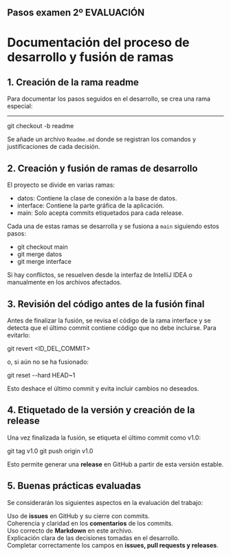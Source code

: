 ## Pasos examen 2º EVALUACIÓN

# **Documentación del proceso de desarrollo y fusión de ramas**

## **1. Creación de la rama readme**
Para documentar los pasos seguidos en el desarrollo, se crea una rama especial:

***
git checkout -b readme

Se añade un archivo `Readme.md` donde se registran los comandos y justificaciones de cada decisión.

## **2. Creación y fusión de ramas de desarrollo**
El proyecto se divide en varias ramas:

- datos: Contiene la clase de conexión a la base de datos.
- interface: Contiene la parte gráfica de la aplicación.
- main: Solo acepta commits etiquetados para cada release.

Cada una de estas ramas se desarrolla y se fusiona a `main` siguiendo estos pasos:


- git checkout main
- git merge datos
- git merge interface

Si hay conflictos, se resuelven desde la interfaz de IntelliJ IDEA o manualmente en los archivos afectados.

## **3. Revisión del código antes de la fusión final**
Antes de finalizar la fusión, se revisa el código de la rama interface y se detecta que el último commit contiene código que no debe incluirse. Para evitarlo:


git revert <ID_DEL_COMMIT>

o, si aún no se ha fusionado:


git reset --hard HEAD~1

Esto deshace el último commit y evita incluir cambios no deseados.

## **4. Etiquetado de la versión y creación de la release**
Una vez finalizada la fusión, se etiqueta el último commit como v1.0:



git tag v1.0
git push origin v1.0

Esto permite generar una **release** en GitHub a partir de esta versión estable.

## **5. Buenas prácticas evaluadas**
Se considerarán los siguientes aspectos en la evaluación del trabajo:

Uso de **issues** en GitHub y su cierre con commits.  
 Coherencia y claridad en los **comentarios** de los commits.  
Uso correcto de **Markdown** en este archivo.  
Explicación clara de las decisiones tomadas en el desarrollo.  
Completar correctamente los campos en **issues, pull requests y releases**.  

